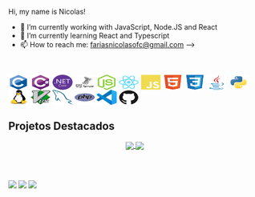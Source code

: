 Hi, my name is Nicolas!

- 🔭 I’m currently working with JavaScript, Node.JS and React
- 🌱 I’m currently learning React and Typescript
- 📫 How to reach me: fariasnicolasofc@gmail.com -->
 

##
  <div style="display: inline_block"><br>
    <img align="center" alt="Icon-C" height="30" width="40" src="https://raw.githubusercontent.com/devicons/devicon/master/icons/c/c-original.svg">
    <img align="center" alt="Icon-C#" height="30" width="40" src="https://raw.githubusercontent.com/devicons/devicon/master/icons/csharp/csharp-original.svg">
  <img align="center" alt="Icon-ASP.NET" height="30" width="40" src="https://raw.githubusercontent.com/devicons/devicon/master/icons/dotnetcore/dotnetcore-original.svg">  
   <img align="center" alt="Icon-SQLServer" height="30" width="40" src="https://raw.githubusercontent.com/devicons/devicon/master/icons/microsoftsqlserver/microsoftsqlserver-plain-wordmark.svg">
      <img align="center" alt="Icon-NodeJS" height="30" width="40" src="https://raw.githubusercontent.com/devicons/devicon/master/icons/nodejs/nodejs-original.svg">
   <img align="center" alt="Icon-React" height="30" width="40" src="https://raw.githubusercontent.com/devicons/devicon/master/icons/react/react-original.svg">
 <img align="center" alt="Icon-Js" height="30" width="40" src="https://raw.githubusercontent.com/devicons/devicon/master/icons/javascript/javascript-plain.svg">
  <img align="center" alt="Icon-HTML" height="30" width="40" src="https://raw.githubusercontent.com/devicons/devicon/master/icons/html5/html5-original.svg">
  <img align="center" alt="Icon-CSS" height="30" width="40" src="https://raw.githubusercontent.com/devicons/devicon/master/icons/css3/css3-original.svg">
    <img align="center" alt="Icon-Java" height="30" width="40" src="https://raw.githubusercontent.com/devicons/devicon/master/icons/java/java-original.svg">
  <img align="center" alt="Icon-Python" height="30" width="40" src="https://raw.githubusercontent.com/devicons/devicon/master/icons/python/python-original.svg">
     <img align="center" alt="Icon-Linux" height="30" width="40" src="https://raw.githubusercontent.com/devicons/devicon/master/icons/linux/linux-original.svg">
   <img align="center" alt="Icon-Vim" height="30" width="40" src="https://raw.githubusercontent.com/devicons/devicon/master/icons/vim/vim-original.svg">
    <img align="center" alt="Icon-MySql" height="30" width="40" src="https://raw.githubusercontent.com/devicons/devicon/master/icons/mysql/mysql-original.svg">
  <img align="center" alt="Icon-PHP" height="30" width="40" src="https://raw.githubusercontent.com/devicons/devicon/master/icons/php/php-original.svg">
    <img align="center" alt="Icon-VSCode" height="30" width="40" src="https://raw.githubusercontent.com/devicons/devicon/master/icons/vscode/vscode-original.svg">
  <img align="center" alt="Icon-GitHub" height="30" width="40" src="https://raw.githubusercontent.com/devicons/devicon/master/icons/github/github-original.svg">
  
</div>
 
## Projetos Destacados
</div>  

  
<div align="center">
  <a href="https://github.com/nicolascruz21">
    <img align="center" src="https://github-readme-stats.vercel.app/api?username=nicolascruz21&show_icons=true&theme=dark" />
    <img align="center" src="https://github-readme-stats.vercel.app/api/top-langs/?username=nicolascruz21&layout=compact&theme=dark&langs_count=8" />
  </a>
</div>

  ##
  <div> <br>
 
  <a href="https://instagram.com/_nicolascruz__" target="_blank"><img src="https://img.shields.io/badge/-Instagram-%23E4405F?style=for-the-badge&logo=instagram&logoColor=white" target="_blank"></a>
  <a href = "mailto:fariasnicolas129@gmail.com"><img src="https://img.shields.io/badge/-Gmail-%23333?style=for-the-badge&logo=gmail&logoColor=white" target="_blank"></a>
 <a href="https://www.linkedin.com/in/nicolas-cruz-99bb4323b/" target="_blank"><img src="https://img.shields.io/badge/-LinkedIn-%230077B5?style=for-the-badge&logo=linkedin&logoColor=white" target="_blank"></a> 
    
 
</div>
